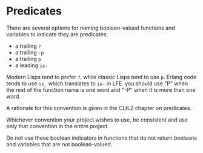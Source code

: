 # Predicates

There are several options for naming boolean-valued functions and variables to indicate they are predicates:

* a trailing `?`
* a trailing `-p`
* a trailing `p`
* a leading `is-`

Modern Lisps tend to prefer `?`, while classic Lisps tend to use `p`. Erlang code tends to use `is_` which translates to `is-` in LFE. you should use "P" when the rest of the function name is one word and "-P" when it is more than one word.

A rationale for this convention is given in the CLtL2 chapter on predicates.

Whichever convention your project wishes to use, be consistent and use only that convention in the entire project.

Do not use these boolean indicators in functions that do not return booleans and variables that are not boolean-valued.
